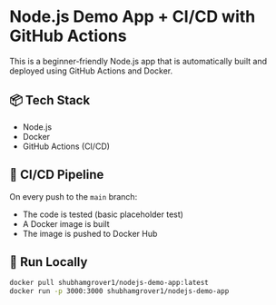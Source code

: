 # Node.js Demo App + CI/CD with GitHub Actions

This is a beginner-friendly Node.js app that is automatically built and deployed using GitHub Actions and Docker.

## 📦 Tech Stack

- Node.js
- Docker
- GitHub Actions (CI/CD)

## 🚀 CI/CD Pipeline

On every push to the `main` branch:
- The code is tested (basic placeholder test)
- A Docker image is built
- The image is pushed to Docker Hub

## 🧪 Run Locally

```bash
docker pull shubhamgrover1/nodejs-demo-app:latest
docker run -p 3000:3000 shubhamgrover1/nodejs-demo-app
